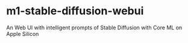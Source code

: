 # m1-stable-diffusion-webui
An Web UI with intelligent prompts of Stable Diffusion with Core ML on Apple Silicon
